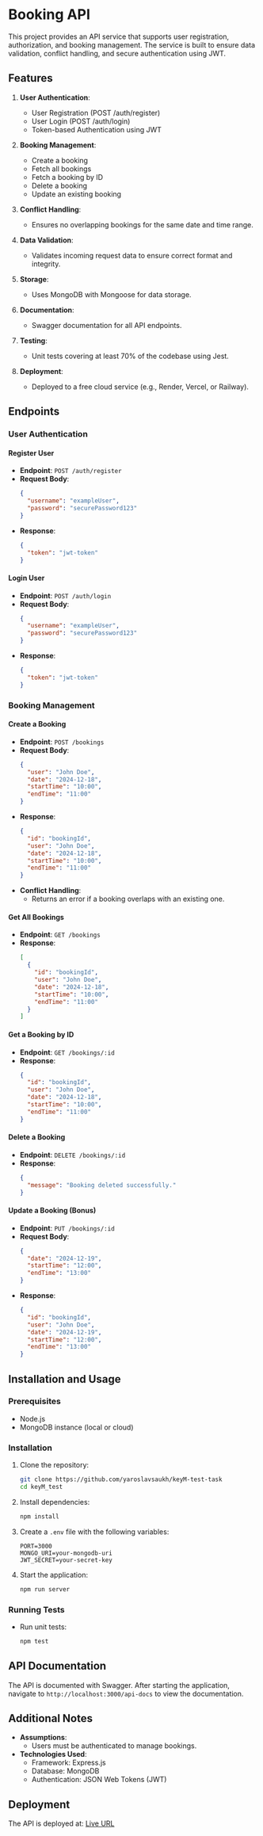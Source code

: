 # Booking API

This project provides an API service that supports user registration, authorization, and booking management. The service is built to ensure data validation, conflict handling, and secure authentication using JWT.

## Features

1. **User Authentication**:
    - User Registration (POST /auth/register)
    - User Login (POST /auth/login)
    - Token-based Authentication using JWT

2. **Booking Management**:
    - Create a booking
    - Fetch all bookings
    - Fetch a booking by ID
    - Delete a booking
    -  Update an existing booking

3. **Conflict Handling**:
    - Ensures no overlapping bookings for the same date and time range.

4. **Data Validation**:
    - Validates incoming request data to ensure correct format and integrity.

5. **Storage**:
    - Uses MongoDB with Mongoose for data storage.

6. **Documentation**:
    - Swagger documentation for all API endpoints.

7. **Testing**:
    - Unit tests covering at least 70% of the codebase using Jest.

8. **Deployment**:
    - Deployed to a free cloud service (e.g., Render, Vercel, or Railway).

## Endpoints

### User Authentication

#### Register User
- **Endpoint**: `POST /auth/register`
- **Request Body**:
  ```json
  {
    "username": "exampleUser",
    "password": "securePassword123"
  }
  ```
- **Response**:
  ```json
  {
    "token": "jwt-token"
  }
  ```

#### Login User
- **Endpoint**: `POST /auth/login`
- **Request Body**:
  ```json
  {
    "username": "exampleUser",
    "password": "securePassword123"
  }
  ```
- **Response**:
  ```json
  {
    "token": "jwt-token"
  }
  ```

### Booking Management

#### Create a Booking
- **Endpoint**: `POST /bookings`
- **Request Body**:
  ```json
  {
    "user": "John Doe",
    "date": "2024-12-18",
    "startTime": "10:00",
    "endTime": "11:00"
  }
  ```
- **Response**:
  ```json
  {
    "id": "bookingId",
    "user": "John Doe",
    "date": "2024-12-18",
    "startTime": "10:00",
    "endTime": "11:00"
  }
  ```
- **Conflict Handling**:
    - Returns an error if a booking overlaps with an existing one.

#### Get All Bookings
- **Endpoint**: `GET /bookings`
- **Response**:
  ```json
  [
    {
      "id": "bookingId",
      "user": "John Doe",
      "date": "2024-12-18",
      "startTime": "10:00",
      "endTime": "11:00"
    }
  ]
  ```

#### Get a Booking by ID
- **Endpoint**: `GET /bookings/:id`
- **Response**:
  ```json
  {
    "id": "bookingId",
    "user": "John Doe",
    "date": "2024-12-18",
    "startTime": "10:00",
    "endTime": "11:00"
  }
  ```

#### Delete a Booking
- **Endpoint**: `DELETE /bookings/:id`
- **Response**:
  ```json
  {
    "message": "Booking deleted successfully."
  }
  ```

#### Update a Booking (Bonus)
- **Endpoint**: `PUT /bookings/:id`
- **Request Body**:
  ```json
  {
    "date": "2024-12-19",
    "startTime": "12:00",
    "endTime": "13:00"
  }
  ```
- **Response**:
  ```json
  {
    "id": "bookingId",
    "user": "John Doe",
    "date": "2024-12-19",
    "startTime": "12:00",
    "endTime": "13:00"
  }
  ```

## Installation and Usage

### Prerequisites
- Node.js
- MongoDB instance (local or cloud)

### Installation
1. Clone the repository:
   ```bash
   git clone https://github.com/yaroslavsaukh/keyM-test-task
   cd keyM_test
   ```
2. Install dependencies:
   ```bash
   npm install
   ```
3. Create a `.env` file with the following variables:
   ```env
   PORT=3000
   MONGO_URI=your-mongodb-uri
   JWT_SECRET=your-secret-key
   ```
4. Start the application:
   ```bash
   npm run server
   ```

### Running Tests
- Run unit tests:
  ```bash
  npm test
  ```

## API Documentation

The API is documented with Swagger. After starting the application, navigate to `http://localhost:3000/api-docs` to view the documentation.

## Additional Notes

- **Assumptions**:
    - Users must be authenticated to manage bookings.
- **Technologies Used**:
    - Framework: Express.js
    - Database: MongoDB
    - Authentication: JSON Web Tokens (JWT)

## Deployment

The API is deployed at: [Live URL](https://keym-test-p4x6.onrender.com/api-docs/)
